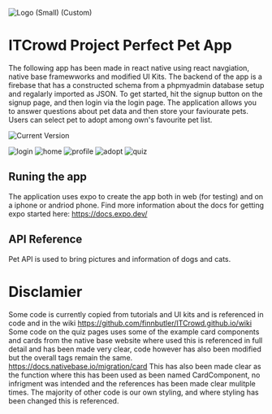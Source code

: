 ![Logo (Small) (Custom)](https://user-images.githubusercontent.com/75866626/137254111-101c6467-142a-4ada-907e-54cdf6a37cea.jpg)

# ITCrowd Project Perfect Pet App 



The following app has been made in react native using react navgiation, native base framewworks and modified UI Kits. 
The backend of the app is a firebase that has a constructed schema from a phpmyadmin database setup and regalarly imported as JSON. 
To get started, hit the signup button on the signup page, and then login via the login page. The application allows you to answer
questions about pet data and then store your faviourate pets. Users can select pet to adopt among own's favourite pet list. 

![Current Version](https://cdn.discordapp.com/attachments/828399486019174444/895774078454087700/Screen_Shot_2021-10-08_at_6.45.58_am.png)

![login](https://user-images.githubusercontent.com/75866626/137260148-f8b89382-6d9e-45d0-98ce-1a0d64892ac6.png)
![home](https://user-images.githubusercontent.com/75866626/137260172-38fcf17d-ddf1-4cc8-b917-8b83af5cc116.png)
![profile ](https://user-images.githubusercontent.com/75866626/137260191-ebb02b74-854c-44a8-a6f8-e12f62154647.png)
![adopt](https://user-images.githubusercontent.com/75866626/137260223-9664a1a7-ab10-4c92-8e6c-4ad43c4b0900.png)
![quiz](https://user-images.githubusercontent.com/75866626/137260277-b1de180a-2a4f-4914-85ca-894628f943fb.png)


## Runing the app 
The application uses expo to create the app both in web (for testing) and on a iphone or andriod phone. 
Find more information about the docs for getting expo started here: https://docs.expo.dev/

## API Reference
Pet API is used to bring pictures and information of dogs and cats. 

# Disclamier

Some code is currently copied from tutorials and UI kits and is referenced in code and in the wiki 
https://github.com/finnbutler/ITCrowd.github.io/wiki Some code on the quiz pages uses some of the example 
card components and cards from the native base website where used this is referenced in full detail and has 
been made very clear, code however has also been modified but the overall tags remain the same. 
https://docs.nativebase.io/migration/card This has also been made clear as the function where this has been used as been named CardComponent, no infrigment was intended and the references has been made clear mulitple times. The majority of other code is our own styling, and where styling has been changed this is referenced. 
